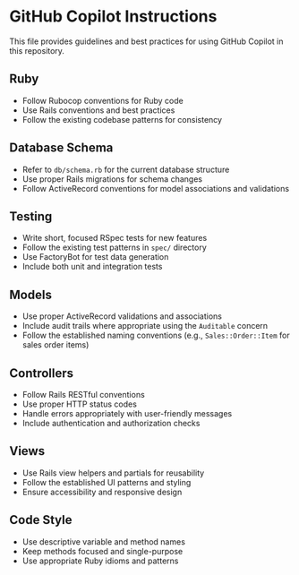 # GitHub Copilot Instructions

This file provides guidelines and best practices for using GitHub Copilot in this repository.

## Ruby
- Follow Rubocop conventions for Ruby code
- Use Rails conventions and best practices
- Follow the existing codebase patterns for consistency

## Database Schema
- Refer to `db/schema.rb` for the current database structure
- Use proper Rails migrations for schema changes
- Follow ActiveRecord conventions for model associations and validations

## Testing
- Write short, focused RSpec tests for new features
- Follow the existing test patterns in `spec/` directory
- Use FactoryBot for test data generation
- Include both unit and integration tests

## Models
- Use proper ActiveRecord validations and associations
- Include audit trails where appropriate using the `Auditable` concern
- Follow the established naming conventions (e.g., `Sales::Order::Item` for sales order items)

## Controllers
- Follow Rails RESTful conventions
- Use proper HTTP status codes
- Handle errors appropriately with user-friendly messages
- Include authentication and authorization checks

## Views
- Use Rails view helpers and partials for reusability
- Follow the established UI patterns and styling
- Ensure accessibility and responsive design

## Code Style
- Use descriptive variable and method names
- Keep methods focused and single-purpose
- Use appropriate Ruby idioms and patterns
